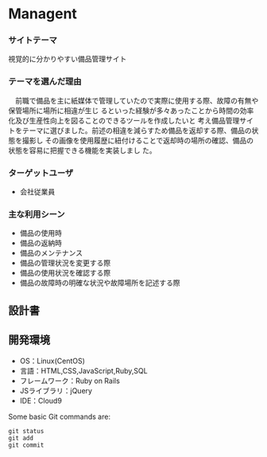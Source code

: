 # Managent

### サイトテーマ
視覚的に分かりやすい備品管理サイト

### テーマを選んだ理由

　前職で備品を主に紙媒体で管理していたので実際に使用する際、故障の有無や保管場所に場所に相違が生じ
るといった経験が多々あったことから時間の効率化及び生産性向上を図ることのできるツールを作成したいと
考え備品管理サイトをテーマに選びました。前述の相違を減らすため備品を返却する際、備品の状態を撮影し
その画像を使用履歴に紐付けることで返却時の場所の確認、備品の状態を容易に把握できる機能を実装しまし
た。
### ターゲットユーザ
- 会社従業員

### 主な利用シーン
- 備品の使用時
- 備品の返納時
- 備品のメンテナンス
- 備品の管理状況を変更する際
- 備品の使用状況を確認する際
- 備品の故障時の明確な状況や故障場所を記述する際
## 設計書

## 開発環境
- OS：Linux(CentOS)
- 言語：HTML,CSS,JavaScript,Ruby,SQL
- フレームワーク：Ruby on Rails
- JSライブラリ：jQuery
- IDE：Cloud9

Some basic Git commands are:
```
git status
git add
git commit
```